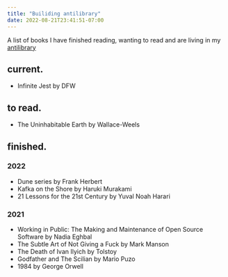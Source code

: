 ```yaml
---
title: "Builiding antilibrary"
date: 2022-08-21T23:41:51-07:00
---
```


A list of books I have finished reading, wanting to read and are living in my [antilibrary](https://nesslabs.com/antilibrary)

## current.

- Infinite Jest by DFW

## to read.

- The Uninhabitable Earth by Wallace-Weels

## finished.

### 2022

- Dune series by Frank Herbert
- Kafka on the Shore by Haruki Murakami
- 21 Lessons for the 21st Century by Yuval Noah Harari

### 2021

- Working in Public: The Making and Maintenance of Open Source Software by Nadia Eghbal
- The Subtle Art of Not Giving a Fuck by Mark Manson
- The Death of Ivan Ilyich by Tolstoy
- Godfather and The Scilian by Mario Puzo
- 1984 by George Orwell
